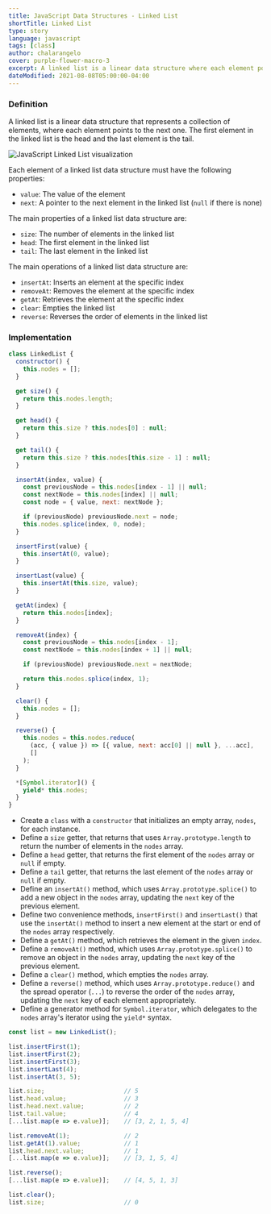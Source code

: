 ```yaml
---
title: JavaScript Data Structures - Linked List
shortTitle: Linked List
type: story
language: javascript
tags: [class]
author: chalarangelo
cover: purple-flower-macro-3
excerpt: A linked list is a linear data structure where each element points to the next.
dateModified: 2021-08-08T05:00:00-04:00
---
```


### Definition

A linked list is a linear data structure that represents a collection of elements, where each element points to the next one. The first element in the linked list is the head and the last element is the tail.

![JavaScript Linked List visualization](../../../assets/illustrations/ds-linked-list.png)

Each element of a linked list data structure must have the following properties:

- `value`: The value of the element
- `next`: A pointer to the next element in the linked list (`null` if there is none)

The main properties of a linked list data structure are:

- `size`: The number of elements in the linked list
- `head`: The first element in the linked list
- `tail`: The last element in the linked list

The main operations of a linked list data structure are:

- `insertAt`: Inserts an element at the specific index
- `removeAt`: Removes the element at the specific index
- `getAt`: Retrieves the element at the specific index
- `clear`: Empties the linked list
- `reverse`: Reverses the order of elements in the linked list

### Implementation

```js
class LinkedList {
  constructor() {
    this.nodes = [];
  }

  get size() {
    return this.nodes.length;
  }

  get head() {
    return this.size ? this.nodes[0] : null;
  }

  get tail() {
    return this.size ? this.nodes[this.size - 1] : null;
  }

  insertAt(index, value) {
    const previousNode = this.nodes[index - 1] || null;
    const nextNode = this.nodes[index] || null;
    const node = { value, next: nextNode };

    if (previousNode) previousNode.next = node;
    this.nodes.splice(index, 0, node);
  }

  insertFirst(value) {
    this.insertAt(0, value);
  }

  insertLast(value) {
    this.insertAt(this.size, value);
  }

  getAt(index) {
    return this.nodes[index];
  }

  removeAt(index) {
    const previousNode = this.nodes[index - 1];
    const nextNode = this.nodes[index + 1] || null;

    if (previousNode) previousNode.next = nextNode;

    return this.nodes.splice(index, 1);
  }

  clear() {
    this.nodes = [];
  }

  reverse() {
    this.nodes = this.nodes.reduce(
      (acc, { value }) => [{ value, next: acc[0] || null }, ...acc],
      []
    );
  }

  *[Symbol.iterator]() {
    yield* this.nodes;
  }
}
```

- Create a `class` with a `constructor` that initializes an empty array, `nodes`, for each instance.
- Define a `size` getter, that returns that uses `Array.prototype.length` to return the number of elements in the `nodes` array.
- Define a `head` getter, that returns the first element of the `nodes` array or `null` if empty.
- Define a `tail` getter, that returns the last element of the `nodes` array or `null` if empty.
- Define an `insertAt()` method, which uses `Array.prototype.splice()` to add a new object in the `nodes` array, updating the `next` key of the previous element.
- Define two convenience methods, `insertFirst()` and `insertLast()` that use the `insertAt()` method to insert a new element at the start or end of the `nodes` array respectively.
- Define a `getAt()` method, which retrieves the element in the given `index`.
- Define a `removeAt()` method, which uses `Array.prototype.splice()` to remove an object in the `nodes` array, updating the `next` key of the previous element.
- Define a `clear()` method, which empties the `nodes` array.
- Define a `reverse()` method, which uses `Array.prototype.reduce()` and the spread operator (`...`) to reverse the order of the `nodes` array, updating the `next` key of each element appropriately.
- Define a generator method for `Symbol.iterator`, which delegates to the `nodes` array's iterator using the `yield*` syntax.

```js
const list = new LinkedList();

list.insertFirst(1);
list.insertFirst(2);
list.insertFirst(3);
list.insertLast(4);
list.insertAt(3, 5);

list.size;                      // 5
list.head.value;                // 3
list.head.next.value;           // 2
list.tail.value;                // 4
[...list.map(e => e.value)];    // [3, 2, 1, 5, 4]

list.removeAt(1);               // 2
list.getAt(1).value;            // 1
list.head.next.value;           // 1
[...list.map(e => e.value)];    // [3, 1, 5, 4]

list.reverse();
[...list.map(e => e.value)];    // [4, 5, 1, 3]

list.clear();
list.size;                      // 0
```
